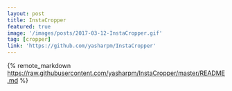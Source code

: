 ```yaml
---
layout: post
title: InstaCropper
featured: true
image: '/images/posts/2017-03-12-InstaCropper.gif'
tag: [cropper]
link: 'https://github.com/yasharpm/InstaCropper'
---
```


{% remote_markdown https://raw.githubusercontent.com/yasharpm/InstaCropper/master/README.md %}

